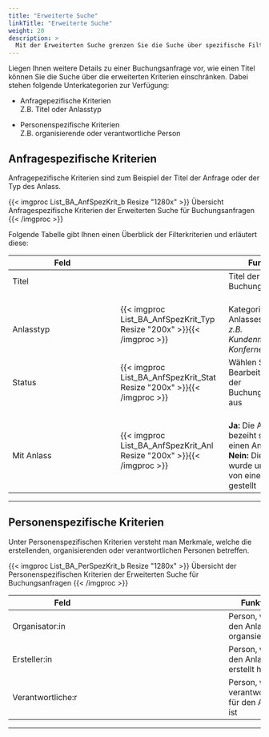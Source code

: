 ```yaml
---
title: "Erweiterte Suche"
linkTitle: "Erweiterte Suche"
weight: 20
description: >
  Mit der Erweiterten Suche grenzen Sie die Suche über spezifische Filter weiter ein.
---
```

Liegen Ihnen weitere Details zu einer Buchungsanfrage vor, wie einen Titel können Sie die Suche über die erweiterten Kriterien einschränken. Dabei stehen folgende Unterkategorien zur Verfügung:

- Anfragepezifische Kriterien  
  Z.B. Titel oder Anlasstyp

- Personenspezifische Kriterien  
  Z.B. organisierende oder verantwortliche Person

## Anfragespezifische Kriterien

Anfragepezifische Kriterien sind zum Beispiel der Titel der Anfrage oder der Typ des Anlass.

{{< imgproc List_BA_AnfSpezKrit_b Resize "1280x" >}}
Übersicht Anfragespezifische Kriterien der Erweiterten Suche für Buchungsanfragen
{{< /imgproc >}}

Folgende Tabelle gibt Ihnen einen Überblick der Filterkriterien und erläutert diese:

 |<div style="width:200px">Feld</div>|<div style="width:200px"></div>|Funktion|
 |---|---|---|
 |Titel||Titel der Buchungsanfrage|
 |</br>Anlasstyp|{{< imgproc List_BA_AnfSpezKrit_Typ Resize "200x" >}}{{< /imgproc >}}|</br>Kategorie des Anlasses </br> _z.B. Kundenmeeting, Konfernez,..._|
 |Status|{{< imgproc List_BA_AnfSpezKrit_Stat Resize "200x" >}}{{< /imgproc >}}|Wählen Sie den Bearbeitungsstatus der Buchungsanfrage aus|
 |</br>Mit Anlass|{{< imgproc List_BA_AnfSpezKrit_Anl Resize "200x" >}}{{< /imgproc >}}|</br> **Ja:** Die Anfrage bezeiht sich auf einen Anlass </br> **Nein:** Die Anfrage wurde unabhängig von einem Anlass gestellt|
---

## Personenspezifische Kriterien
Unter Personenspezifischen Kriterien versteht man Merkmale, welche die erstellenden, organisierenden oder verantwortlichen Personen betreffen.

{{< imgproc List_BA_PerSpezKrit_b Resize "1280x" >}}
Übersicht der Personenspezifischen Kriterien der Erweiterten Suche für Buchungsanfragen
{{< /imgproc >}}

|<div style="width:200px">Feld</div>|<div style="width:200px"></div>|Funktion|
|---|---|---|
|Organisator:in||Person, welche den Anlass organsiert|
|Ersteller:in||Person, welche den Anlass erstellt hat|
|Verantwortliche:r||Person, welche verantwortliche für den Anlass ist|
---



